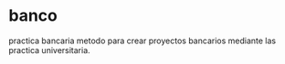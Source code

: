 # banco
practica bancaria
metodo para crear proyectos bancarios mediante las practica universitaria.

